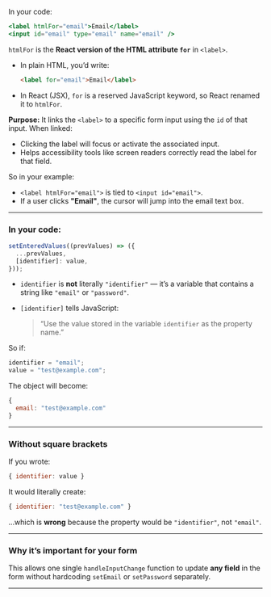 In your code:

```jsx
<label htmlFor="email">Email</label>
<input id="email" type="email" name="email" />
```

`htmlFor` is the **React version of the HTML attribute `for`** in `<label>`.

* In plain HTML, you’d write:

  ```html
  <label for="email">Email</label>
  ```
* In React (JSX), `for` is a reserved JavaScript keyword, so React renamed it to `htmlFor`.

**Purpose:**
It links the `<label>` to a specific form input using the `id` of that input.
When linked:

* Clicking the label will focus or activate the associated input.
* Helps accessibility tools like screen readers correctly read the label for that field.

So in your example:

* `<label htmlFor="email">` is tied to `<input id="email">`.
* If a user clicks **"Email"**, the cursor will jump into the email text box.


---

### In your code:

```js
setEnteredValues((prevValues) => ({
  ...prevValues,
  [identifier]: value,
}));
```

* `identifier` is **not** literally `"identifier"` — it’s a variable that contains a string like `"email"` or `"password"`.
* `[identifier]` tells JavaScript:

  > “Use the value stored in the variable `identifier` as the property name.”

So if:

```js
identifier = "email";
value = "test@example.com";
```

The object will become:

```js
{
  email: "test@example.com"
}
```

---

### Without square brackets

If you wrote:

```js
{ identifier: value }
```

It would literally create:

```js
{ identifier: "test@example.com" }
```

…which is **wrong** because the property would be `"identifier"`, not `"email"`.

---

### Why it’s important for your form

This allows one single `handleInputChange` function to update **any field** in the form without hardcoding `setEmail` or `setPassword` separately.

---

